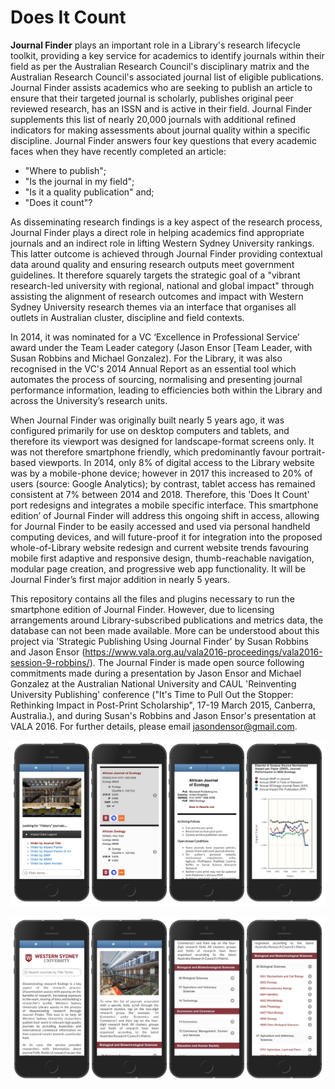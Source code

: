 
# Does It Count

**Journal Finder** plays an important role in a Library's research lifecycle toolkit, providing a key service for academics to identify journals within their field as per the Australian Research Council's disciplinary matrix and the Australian Research Council's associated journal list of eligible publications. Journal Finder assists academics who are seeking to publish an article to ensure that their targeted journal is scholarly, publishes original peer reviewed research, has an ISSN and is active in their field. Journal Finder supplements this list of nearly 20,000 journals with additional refined indicators for making assessments about journal quality within a specific discipline. Journal Finder answers four key questions that every academic faces when they have recently completed an article: 

- "Where to publish"; 
- "Is the journal in my field"; 
- "Is it a quality publication" and; 
- "Does it count"?

As disseminating research findings is a key aspect of the research process, Journal Finder plays a direct role in helping academics find appropriate journals and an indirect role in lifting Western Sydney University rankings. This latter outcome is achieved through Journal Finder providing contextual data around quality and ensuring research outputs meet government guidelines. It therefore squarely targets the strategic goal of a "vibrant research-led university with regional, national and global impact" through assisting the alignment of research outcomes and impact with Western Sydney University research themes via an interface that organises all outlets in Australian cluster, discipline and field contexts.

In 2014, it was nominated for a VC ‘Excellence in Professional Service’ award under the Team Leader category (Jason Ensor [Team Leader, with Susan Robbins and Michael Gonzalez). For the Library, it was also recognised in the VC's 2014 Annual Report as an essential tool which automates the process of sourcing, normalising and presenting journal performance information, leading to efficiencies both within the Library and across the University’s research units.

When Journal Finder was originally built nearly 5 years ago, it was configured primarily for use on desktop computers and tablets, and therefore its viewport was designed for landscape-format screens only. It was not therefore smartphone friendly, which predominantly favour portrait-based viewports. In 2014, only 8% of digital access to the Library website was by a mobile-phone device; however in 2017 this increased to 20% of users (source: Google Analytics); by contrast, tablet access has remained consistent at 7% between 2014 and 2018. Therefore, this 'Does It Count' port redesigns and integrates a mobile specific interface. This smartphone edition’ of Journal Finder will address this ongoing shift in access, allowing for Journal Finder to be easily accessed and used via personal handheld computing devices, and will future-proof it for integration into the proposed whole-of-Library website redesign and current website trends favouring mobile first adaptive and responsive design, thumb-reachable navigation, modular page creation, and progressive web app functionality. It will be Journal Finder’s first major addition in nearly 5 years.  

This repository contains all the files and plugins necessary to run the smartphone edition of Journal Finder. However, due to licensing arrangements around Library-subscribed publications and metrics data, the database can not been made available. More can be understood about this project via 'Strategic Publishing Using Journal Finder' by Susan Robbins and Jason Ensor (https://www.vala.org.au/vala2016-proceedings/vala2016-session-9-robbins/). The Journal Finder is made open source following commitments made during a presentation by Jason Ensor and Michael Gonzalez at the Australian National University and CAUL 'Reinventing University Publishing' conference ("It's Time to Pull Out the Stopper: Rethinking Impact in Post-Print Scholarship", 17-19 March 2015, Canberra, Australia.), and during Susan's Robbins and Jason Ensor's presentation at VALA 2016. For further details, please email jasondensor@gmail.com.

![Screenshot 1](https://raw.githubusercontent.com/enjensor/Does-It-Count/master/screenshot_1.png)

![Screenshot 2](https://raw.githubusercontent.com/enjensor/Does-It-Count/master/screenshot_2.png)

